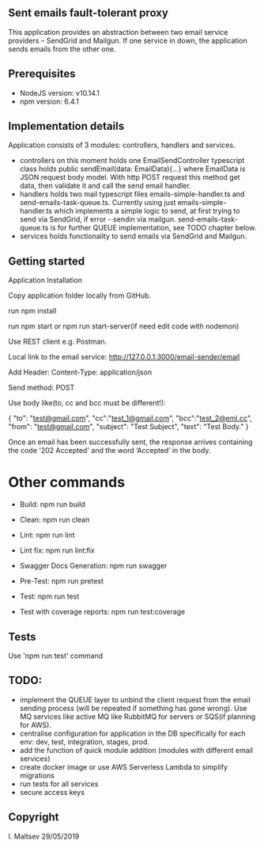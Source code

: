## Sent emails fault-tolerant proxy
 
This application provides an abstraction between two email service providers – 
SendGrid and Mailgun. If one service in down, the application sends emails from the other one. 
 
## Prerequisites
 
- NodeJS version: v10.14.1
- npm version: 6.4.1
 
## Implementation details

Application consists of 3 modules: controllers, handlers and services.

- controllers on this moment holds one EmailSendController typescript class holds   public sendEmail(data: EmailData){...} where EmailData is JSON request body model. With http POST request this method get data, then validate it and call the send email handler.
- handlers holds two mail typescript files emails-simple-handler.ts and send-emails-task-queue.ts. Currently using just emails-simple-handler.ts which implements a simple logic to send, at first trying to send via SendGrid, if error - sendin via mailgun. send-emails-task-queue.ts is for further QUEUE implementation, see TODO chapter below.
- services holds functionality to send emails via SendGrid and Mailgun. 

## Getting started
 
Application Installation
 
Copy application folder locally from GitHub.

run npm install

run npm start or npm run start-server(if need edit code with nodemon) 
 
Use REST client e.g. Postman.
 
Local link to the email service: http://127.0.0.1:3000/email-sender/email

Add Header: Content-Type: application/json

Send method: POST

Use body like(to, cc and bcc must be different!):

{
"to": "test@gmail.com",
"cc":"test_1@gmail.com",
"bcc":"test_2@eml.cc",
"from": "test@gmail.com",
"subject": "Test Subject",
"text": "Test Body."
}
 
Once an email has been successfully sent, the response arrives containing the code '202 Accepted' and the word ‘Accepted’ in the body.
 
# Other commands

- Build: npm run build

- Clean: npm run clean

- Lint: npm run lint

- Lint fix: npm run lint:fix

- Swagger Docs Generation: npm run swagger

- Pre-Test: npm run pretest
 
- Test: npm run test
 
- Test with coverage reports: npm run test:coverage
 
## Tests
 
Use 'npm run test' command
 
## TODO:
- implement the QUEUE layer to unbind the client request from the email sending process (will be repeated if something has gone wrong). Use MQ services like active MQ like RubbitMQ for servers or SQS(if planning for AWS). 
- centralise configuration for application in the DB specifically for each env: dev, test, integration, stages, prod.
- add the function of quick module addition (modules with different email services)
- create docker image or use AWS Serverless Lambda to simplify migrations 
- run tests for all services
- secure access keys
 
## Copyright
 
I. Maltsev
29/05/2019
 

